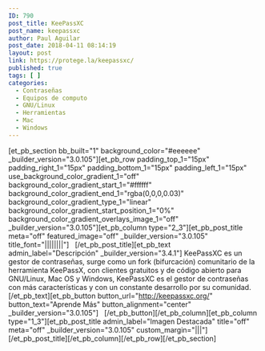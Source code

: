 ```yaml
---
ID: 790
post_title: KeePassXC
post_name: keepassxc
author: Paul Aguilar
post_date: 2018-04-11 08:14:19
layout: post
link: https://protege.la/keepassxc/
published: true
tags: [ ]
categories:
  - Contraseñas
  - Equipos de computo
  - GNU/Linux
  - Herramientas
  - Mac
  - Windows
---
```

[et_pb_section bb_built="1" background_color="#eeeeee" \_builder\_version="3.0.105"][et_pb_row padding_top_1="15px" padding_right_1="15px" padding_bottom_1="15px" padding_left_1="15px" use_background_color_gradient_1="off" background_color_gradient_start_1="#ffffff" background_color_gradient_end_1="rgba(0,0,0,0.03)" background_color_gradient_type_1="linear" background_color_gradient_start_position_1="0%" background_color_gradient_overlays_image_1="off" \_builder\_version="3.0.105"][et_pb_column type="2_3"][et_pb_post_title meta="off" featured_image="off" \_builder\_version="3.0.105" title_font="||||||||"]   [/et_pb_post_title][et_pb_text admin_label="Descripción" \_builder\_version="3.4.1"] KeePassXC es un gestor de contraseñas, surge como un fork (bifurcación) comunitario de la herramienta KeePassX, con clientes gratuitos y de código abierto para GNU/Linux, Mac OS y Windows, KeePassXC es el gestor de contraseñas con más características y con un constante desarrollo por su comunidad. [/et_pb_text][et_pb_button button_url="http://keepassxc.org/" button_text="Aprende Más" button_alignment="center" \_builder\_version="3.0.105"]   [/et_pb_button][/et_pb_column][et_pb_column type="1_3"][et_pb_post_title admin_label="Imagen Destacada" title="off" meta="off" \_builder\_version="3.0.105" custom_margin="|||"]   [/et_pb_post_title][/et_pb_column][/et_pb_row][/et_pb_section]